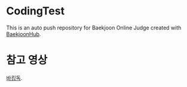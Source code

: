 # CodingTest
This is an auto push repository for Baekjoon Online Judge created with [BaekjoonHub](https://github.com/BaekjoonHub/BaekjoonHub).

# 참고 영상
[바킹독](https://youtu.be/LcOIobH7ues?si=UsjHvEXvVsPsIuQd).
